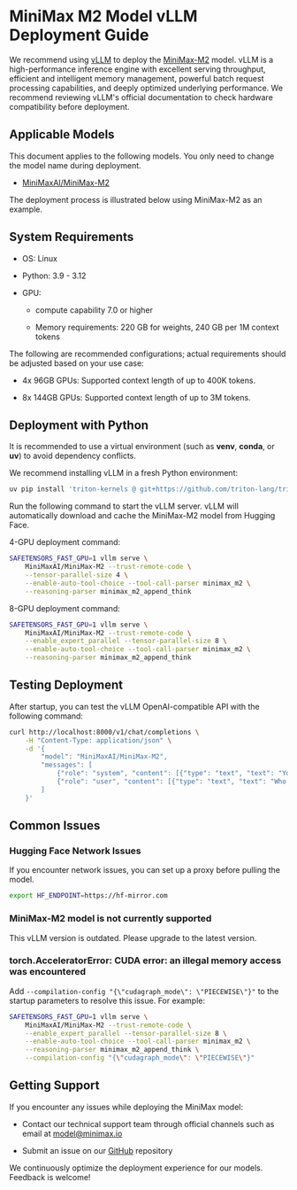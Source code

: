 # MiniMax M2 Model vLLM Deployment Guide

We recommend using [vLLM](https://docs.vllm.ai/en/stable/) to deploy the [MiniMax-M2](https://huggingface.co/MiniMaxAI/MiniMax-M2) model. vLLM is a high-performance inference engine with excellent serving throughput, efficient and intelligent memory management, powerful batch request processing capabilities, and deeply optimized underlying performance. We recommend reviewing vLLM's official documentation to check hardware compatibility before deployment.

## Applicable Models

This document applies to the following models. You only need to change the model name during deployment.

- [MiniMaxAI/MiniMax-M2](https://huggingface.co/MiniMaxAI/MiniMax-M2)

The deployment process is illustrated below using MiniMax-M2 as an example.

## System Requirements

- OS: Linux

- Python: 3.9 - 3.12

- GPU:

  - compute capability 7.0 or higher

  - Memory requirements: 220 GB for weights, 240 GB per 1M context tokens

The following are recommended configurations; actual requirements should be adjusted based on your use case:

- 4x 96GB GPUs: Supported context length of up to 400K tokens.

- 8x 144GB GPUs: Supported context length of up to 3M tokens.

## Deployment with Python

It is recommended to use a virtual environment (such as **venv**, **conda**, or **uv**) to avoid dependency conflicts. 

We recommend installing vLLM in a fresh Python environment:

```bash
uv pip install 'triton-kernels @ git+https://github.com/triton-lang/triton.git@v3.5.0#subdirectory=python/triton_kernels'  vllm --extra-index-url https://wheels.vllm.ai/nightly --prerelease=allow
```

Run the following command to start the vLLM server. vLLM will automatically download and cache the MiniMax-M2 model from Hugging Face.

4-GPU deployment command:

```bash
SAFETENSORS_FAST_GPU=1 vllm serve \
    MiniMaxAI/MiniMax-M2 --trust-remote-code \
    --tensor-parallel-size 4 \
    --enable-auto-tool-choice --tool-call-parser minimax_m2 \
    --reasoning-parser minimax_m2_append_think
```

8-GPU deployment command:

```bash
SAFETENSORS_FAST_GPU=1 vllm serve \
    MiniMaxAI/MiniMax-M2 --trust-remote-code \
    --enable_expert_parallel --tensor-parallel-size 8 \
    --enable-auto-tool-choice --tool-call-parser minimax_m2 \
    --reasoning-parser minimax_m2_append_think 
```

## Testing Deployment

After startup, you can test the vLLM OpenAI-compatible API with the following command:

```bash
curl http://localhost:8000/v1/chat/completions \
    -H "Content-Type: application/json" \
    -d '{
        "model": "MiniMaxAI/MiniMax-M2",
        "messages": [
            {"role": "system", "content": [{"type": "text", "text": "You are a helpful assistant."}]},
            {"role": "user", "content": [{"type": "text", "text": "Who won the world series in 2020?"}]}
        ]
    }'
```

## Common Issues

### Hugging Face Network Issues

If you encounter network issues, you can set up a proxy before pulling the model.

```bash
export HF_ENDPOINT=https://hf-mirror.com
```

### MiniMax-M2 model is not currently supported

This vLLM version is outdated. Please upgrade to the latest version.

### torch.AcceleratorError: CUDA error: an illegal memory access was encountered
Add `--compilation-config "{\"cudagraph_mode\": \"PIECEWISE\"}"` to the startup parameters to resolve this issue. For example:

```bash
SAFETENSORS_FAST_GPU=1 vllm serve \
    MiniMaxAI/MiniMax-M2 --trust-remote-code \
    --enable_expert_parallel --tensor-parallel-size 8 \
    --enable-auto-tool-choice --tool-call-parser minimax_m2 \
    --reasoning-parser minimax_m2_append_think \
    --compilation-config "{\"cudagraph_mode\": \"PIECEWISE\"}"
```

## Getting Support

If you encounter any issues while deploying the MiniMax model:

- Contact our technical support team through official channels such as email at [model@minimax.io](mailto:model@minimax.io)

- Submit an issue on our [GitHub](https://github.com/MiniMax-AI) repository

We continuously optimize the deployment experience for our models. Feedback is welcome!

